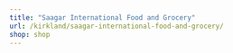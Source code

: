 ```yaml
---
title: "Saagar International Food and Grocery"
url: /kirkland/saagar-international-food-and-grocery/
shop: shop
---
```

